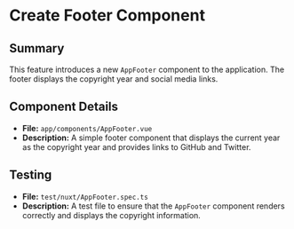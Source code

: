 
# Create Footer Component

## Summary

This feature introduces a new `AppFooter` component to the application. The footer displays the copyright year and social media links.

## Component Details

- **File:** `app/components/AppFooter.vue`
- **Description:** A simple footer component that displays the current year as the copyright year and provides links to GitHub and Twitter.

## Testing

- **File:** `test/nuxt/AppFooter.spec.ts`
- **Description:** A test file to ensure that the `AppFooter` component renders correctly and displays the copyright information.
